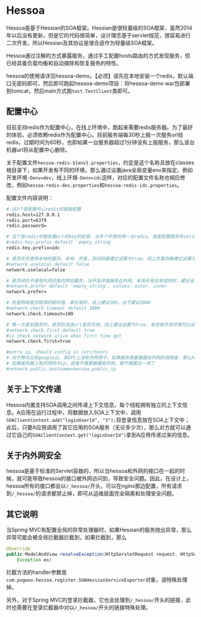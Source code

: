 # Hessoa

Hessoa是基于Hessian的SOA框架。Hessian是很轻量级的SOA框架，虽然2014年以后没有更新，但是它的代码很简单，设计理念基于servlet规范，很容易进行二次开发。所以Hessian及其协议是很合适作为轻量级SOA框架。

Hessoa通过注解的方式暴露服务，通过手工配置hosts路由的方式发现服务，但已经具备负载均衡和自动摘除和恢复服务的特性。

hessoa的使用请详见hessoa-demo。【必须】请先在本地安装一个redis，默认端口无密码即可，然后即可跑起hessoa-demo项目：将hessoa-demo war包部署到tomcat，然后main方式跑`test.TestClient`类即可。

## 配置中心

目前支持redis作为配置中心，在线上环境中，跑起来需要redis服务器。为了最好的体验，必须依赖redis作为配置中心。目前服务端每30秒上报一次服务url给redis，过期时间为60秒，也即如果一台服务器超过1分钟没有上报服务，那么该台机器url将从配置中心删除。

关于配置文件`hessoa-redis-${env}.properties`，约定是这个名称且放在classes根目录下，如果开发有不同的环境，那么通过设置java全局变量env来指定。例如开发环境`-Denv=dev`，线上环境`-Denv=idc`这样，对应的配置文件名称也相应修改，例如`hessoa-redis-dev.properties`和`hessoa-redis-idc.properties`。

配置文件内容说明：

```bash
# 这3个是配置中心redis的链接配置
redis.host=127.0.0.1
redis.port=6379
redis.password=

# 这个是redis中服务器url的key的前缀，当多个环境共用一台redis，或者配置服务有set分区时，可以使用
#redis.key.prefix default `empty_string`
redis.key.prefix=idc

# 是否优先使用本地的服务，本地、开发、测试机器建议设置为true，线上负载均衡建议设置为false
#network.uselocal default false
network.uselocal=false

# 是否倾向于使用外网还是内网的服务，当开发环境服务在外网，本地开发在局域网时，建议设置为outer，这样不会调用到他人的机器上；线上环境建议设置为inner，优先使用内网
#network.prefer default `empty_string`, values: outer, inner
network.prefer=

# 检查网络是否联调的超时值，单位毫秒，线上建议100，线下建议3000
#network.check.timeout default 1000
network.check.timeout=100

# 第一次拿到服务时，是否检测该url是否可用。线上建议设置为true，本地或开发环境可以设置为false，节省启动时间。
#network.check.first default true
#is check network alive when first time get
network.check.first=true

#extra ip, should config in /etc/hosts
# 对于腾讯云和google云，其VPS上没有外网网卡，如果服务需要暴露给外网的调用者，那么hessoa自动注册时要告诉hessoa外网ip地址。这个外网ip地址每台机器不同，这里设计为配置hostname，然后在/etc/hosts中配置该hostname对应的ip地址，例如`123.34.56.7 hessoa_public_ip`
# 如果服务器上有外网网卡ip，或者不需要暴露给外网，就不需要这一项了
#network.public.hostname=hessoa_public_ip
```

## 关于上下文传递

Hessoa内置支持SOA调用之间传递上下文信息，每个线程拥有独立的上下文信息。A应用在运行过程中，将数据放入SOA上下文中，调用`SOAClientContext.add("loginUserId", "3");`将登录信息放在SOA上下文中；此后，只要A应用调用了其它应用的SOA服务（无论多少次），那么对方就可以通过它自己的`SOAClientContext.get("loginUserId")`拿到A应用传递过来的信息。

## 关于内外网安全

hessoa是基于标准的Servlet容器的，所以当hessoa和外网的接口在一起的时候，就可能导致hessoa的接口被外网访问到，导致安全问题。因此，在设计上，hessoa所有的接口都会以`/_hessoa/`开头，可以在nginx那边配置，所有请求到`/_hessoa/`的请求都禁止掉，即可从运维层面完全隔离和处理安全问题。

## 其它说明

当Spring MVC有配置全局的异常处理器时，如果Hessian的服务抛出异常，那么异常可能会被全局拦截器拦截到，如果拦截到，那么

```java
@Override
public ModelAndView resolveException(HttpServletRequest request, HttpServletResponse response, Object handler,
	Exception ex)
```

拦截方法的handler参数是`com.pugwoo.hessoa.register.SOAHessianServiceExporter`对象，请特殊处理掉。

另外，对于Spring MVC的登录拦截器，它也会处理到`/_hessoa/`开头的链接，此时也需要在登录拦截器中对以`/_hessoa/`开头的链接特殊处理。

